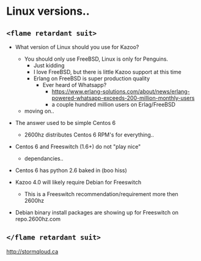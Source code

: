 # Linux versions..

## ```<flame retardant suit>```

* What version of Linux should you use for Kazoo?
  * You should only use FreeBSD, Linux is only for Penguins.
    * Just kidding
    * I love FreeBSD, but there is little Kazoo support at this time
    * Erlang on FreeBSD is super production quality
      * Ever heard of Whatsapp?
        *  https://www.erlang-solutions.com/about/news/erlang-powered-whatsapp-exceeds-200-million-monthly-users
        * a couple hundred million users on Erlag/FreeBSD
  * moving on..
 
* The answer used to be simple Centos 6
  * 2600hz distributes Centos 6 RPM's for everything..

* Centos 6 and Freeswitch (1.6+) do not "play nice"
  * dependancies..

* Centos 6 has python 2.6 baked in (boo hiss)

* Kazoo 4.0 will likely require Debian for Freeswitch   
  * This is a Freeswitch recommendation/requirement more then 2600hz

* Debian binary install packages are showing up for Freeswitch on repo.2600hz.com
 
## ```</flame retardant suit>```

http://stormqloud.ca
